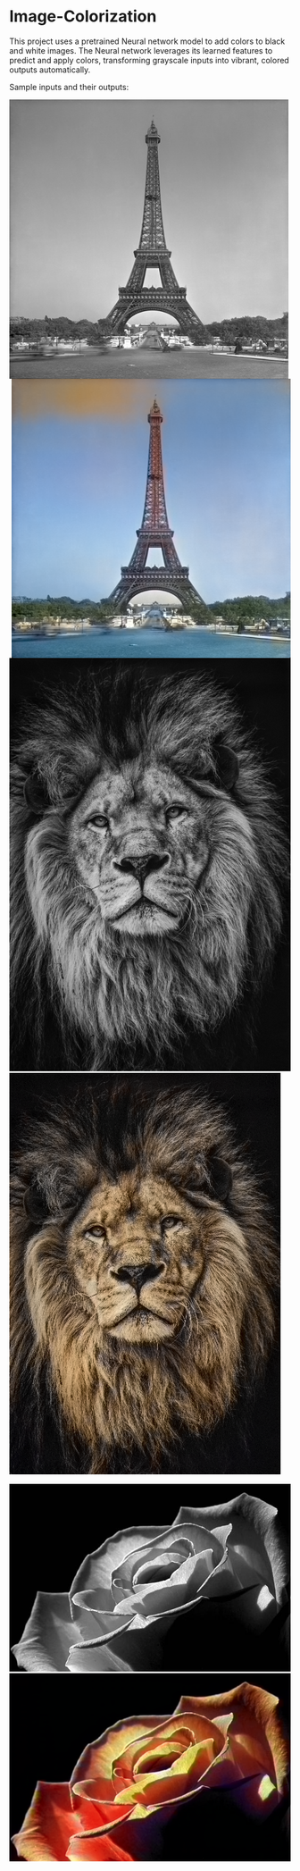 # Image-Colorization

This project uses a pretrained Neural network model to add colors to black and white images. The Neural network leverages its learned features to predict and apply colors, transforming grayscale inputs into vibrant, colored outputs automatically.

Sample inputs and their outputs:
<div>
  <div>
    <img align="left" width="500" height="500" src="sample/your_img_file_name.jpg"> 
  </div>
  <div>
    <img align="right" width="500" height="500" src="sample/eiffel_colored.png">
  </div>
</div>
         
![Black and White](sample/lion.jpg)   ![Colored](sample/lion_colored.png)

![Black and White](sample/rose.jpg)   ![Colored](sample/rose_colored.png)
